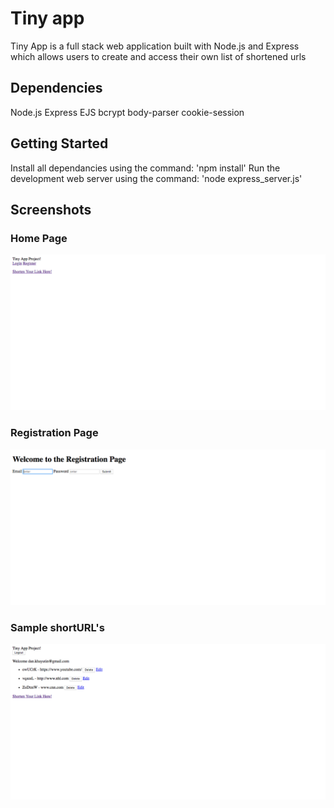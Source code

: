 # Tiny app

Tiny App is a full stack web application built with Node.js and Express which allows users to create and access their own list of shortened urls



## Dependencies
Node.js
Express
EJS
bcrypt
body-parser
cookie-session

## Getting Started
Install all dependancies using the command: 'npm install'
Run the development web server using the command: 'node express_server.js'


## Screenshots
### Home Page
!['Home Page'](https://github.com/dkhayutin/TinyApp/blob/master/docs/Home-page.png?raw=true)
### Registration Page
!['Registration Page'](https://github.com/dkhayutin/TinyApp/blob/master/docs/registration-page.png?raw=true)
### Sample shortURL's 
!['Sample shortURL's'](https://github.com/dkhayutin/TinyApp/blob/master/docs/userURLs.png?raw=true)
